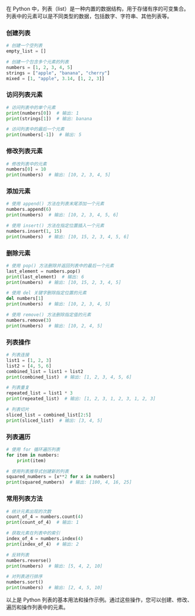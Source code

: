 在 Python 中，列表（list）是一种内置的数据结构，用于存储有序的可变集合。列表中的元素可以是不同类型的数据，包括数字、字符串、其他列表等。

### 创建列表

```python
# 创建一个空列表
empty_list = []

# 创建一个包含多个元素的列表
numbers = [1, 2, 3, 4, 5]
strings = ["apple", "banana", "cherry"]
mixed = [1, "apple", 3.14, [1, 2, 3]]
```

### 访问列表元素

```python
# 访问列表中的单个元素
print(numbers[0])  # 输出: 1
print(strings[1])  # 输出: banana

# 访问列表中的最后一个元素
print(numbers[-1])  # 输出: 5
```

### 修改列表元素

```python
# 修改列表中的元素
numbers[0] = 10
print(numbers)  # 输出: [10, 2, 3, 4, 5]
```

### 添加元素

```python
# 使用 append() 方法在列表末尾添加一个元素
numbers.append(6)
print(numbers)  # 输出: [10, 2, 3, 4, 5, 6]

# 使用 insert() 方法在指定位置插入一个元素
numbers.insert(1, 15)
print(numbers)  # 输出: [10, 15, 2, 3, 4, 5, 6]
```

### 删除元素

```python
# 使用 pop() 方法删除并返回列表中的最后一个元素
last_element = numbers.pop()
print(last_element)  # 输出: 6
print(numbers)  # 输出: [10, 15, 2, 3, 4, 5]

# 使用 del 关键字删除指定位置的元素
del numbers[1]
print(numbers)  # 输出: [10, 2, 3, 4, 5]

# 使用 remove() 方法删除指定值的元素
numbers.remove(3)
print(numbers)  # 输出: [10, 2, 4, 5]
```

### 列表操作

```python
# 列表连接
list1 = [1, 2, 3]
list2 = [4, 5, 6]
combined_list = list1 + list2
print(combined_list)  # 输出: [1, 2, 3, 4, 5, 6]

# 列表重复
repeated_list = list1 * 3
print(repeated_list)  # 输出: [1, 2, 3, 1, 2, 3, 1, 2, 3]

# 列表切片
sliced_list = combined_list[2:5]
print(sliced_list)  # 输出: [3, 4, 5]
```

### 列表遍历

```python
# 使用 for 循环遍历列表
for item in numbers:
    print(item)

# 使用列表推导式创建新的列表
squared_numbers = [x**2 for x in numbers]
print(squared_numbers)  # 输出: [100, 4, 16, 25]
```

### 常用列表方法

```python
# 统计元素出现的次数
count_of_4 = numbers.count(4)
print(count_of_4)  # 输出: 1

# 获取元素在列表中的索引
index_of_4 = numbers.index(4)
print(index_of_4)  # 输出: 2

# 反转列表
numbers.reverse()
print(numbers)  # 输出: [5, 4, 2, 10]

# 对列表进行排序
numbers.sort()
print(numbers)  # 输出: [2, 4, 5, 10]
```

以上是 Python 列表的基本用法和操作示例。通过这些操作，您可以创建、修改、遍历和操作列表中的元素。